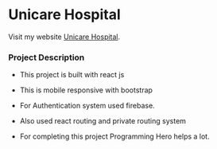 # Unicare Hospital

Visit my website [Unicare Hospital](https://assignment10faruqit.netlify.app).


### Project Description ###   
 
* This project is built with react js

* This is mobile responsive with bootstrap

* For Authentication system used firebase.

* Also used react routing and private routing system

* For completing this project Programming Hero helps a lot.
    